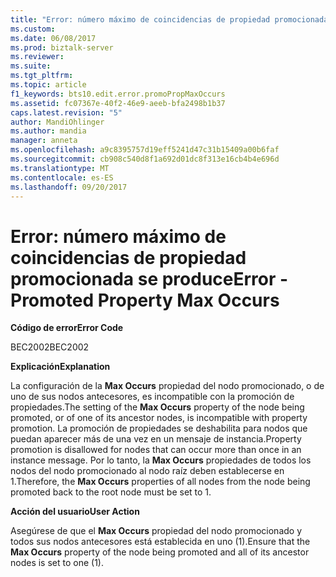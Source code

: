 ```yaml
---
title: "Error: número máximo de coincidencias de propiedad promocionada se produce | Documentos de Microsoft"
ms.custom: 
ms.date: 06/08/2017
ms.prod: biztalk-server
ms.reviewer: 
ms.suite: 
ms.tgt_pltfrm: 
ms.topic: article
f1_keywords: bts10.edit.error.promoPropMaxOccurs
ms.assetid: fc07367e-40f2-46e9-aeeb-bfa2498b1b37
caps.latest.revision: "5"
author: MandiOhlinger
ms.author: mandia
manager: anneta
ms.openlocfilehash: a9c8395757d19eff5241d47c31b15409a00b6faf
ms.sourcegitcommit: cb908c540d8f1a692d01dc8f313e16cb4b4e696d
ms.translationtype: MT
ms.contentlocale: es-ES
ms.lasthandoff: 09/20/2017
---
```

# <a name="error---promoted-property-max-occurs"></a><span data-ttu-id="474ca-102">Error: número máximo de coincidencias de propiedad promocionada se produce</span><span class="sxs-lookup"><span data-stu-id="474ca-102">Error - Promoted Property Max Occurs</span></span>
<span data-ttu-id="474ca-103">**Código de error**</span><span class="sxs-lookup"><span data-stu-id="474ca-103">**Error Code**</span></span>  
  
 <span data-ttu-id="474ca-104">BEC2002</span><span class="sxs-lookup"><span data-stu-id="474ca-104">BEC2002</span></span>  
  
 <span data-ttu-id="474ca-105">**Explicación**</span><span class="sxs-lookup"><span data-stu-id="474ca-105">**Explanation**</span></span>  
  
 <span data-ttu-id="474ca-106">La configuración de la **Max Occurs** propiedad del nodo promocionado, o de uno de sus nodos antecesores, es incompatible con la promoción de propiedades.</span><span class="sxs-lookup"><span data-stu-id="474ca-106">The setting of the **Max Occurs** property of the node being promoted, or of one of its ancestor nodes, is incompatible with property promotion.</span></span> <span data-ttu-id="474ca-107">La promoción de propiedades se deshabilita para nodos que puedan aparecer más de una vez en un mensaje de instancia.</span><span class="sxs-lookup"><span data-stu-id="474ca-107">Property promotion is disallowed for nodes that can occur more than once in an instance message.</span></span> <span data-ttu-id="474ca-108">Por lo tanto, la **Max Occurs** propiedades de todos los nodos del nodo promocionado al nodo raíz deben establecerse en 1.</span><span class="sxs-lookup"><span data-stu-id="474ca-108">Therefore, the **Max Occurs** properties of all nodes from the node being promoted back to the root node must be set to 1.</span></span>  
  
 <span data-ttu-id="474ca-109">**Acción del usuario**</span><span class="sxs-lookup"><span data-stu-id="474ca-109">**User Action**</span></span>  
  
 <span data-ttu-id="474ca-110">Asegúrese de que el **Max Occurs** propiedad del nodo promocionado y todos sus nodos antecesores está establecida en uno (1).</span><span class="sxs-lookup"><span data-stu-id="474ca-110">Ensure that the **Max Occurs** property of the node being promoted and all of its ancestor nodes is set to one (1).</span></span>